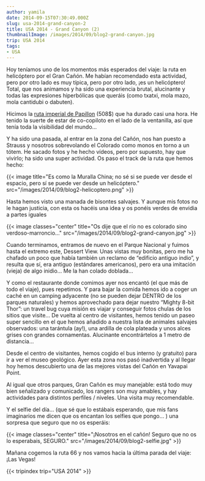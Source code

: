 ```yaml
---
author: yamila
date: 2014-09-15T07:30:49.000Z
slug: usa-2014-grand-canyon-2
title: USA 2014 - Grand Canyon (2)
thumbnailImage: /images/2014/09/blog2-grand-canyon.jpg
trip: USA 2014
tags:
- USA
---
```



Hoy teníamos uno de los momentos más esperados del viaje: la ruta en helicóptero por el Gran Cañón. Me habían recomendado esta actividad, pero por otro lado es muy típica, pero por otro lado, ¡es un helicóptero! Total, que nos animamos y ha sido una experiencia brutal, alucinante y todas las expresiones hiperbólicas que queráis (como txatxi, mola mazo, mola cantidubi o dabuten).

Hicimos la [ruta imperial de Papillon](http://es.papillon.com/grand-canyon-national-park/helicopter-air-tours/imperial-with-ecostar) (508$) que ha durado casi una hora. He tenido la suerte de estar de co-copiloto en el lado de la ventanilla, así que tenía toda la visibilidad del mundo…

Y ha sido una pasada, al entrar en la zona del Cañón, nos han puesto a Strauss y nosotros sobrevolando el Colorado como monos en torno a un tótem. He sacado fotos y he hecho vídeos, pero por supuesto, hay que vivirlo; ha sido una super actividad. Os paso el track de la ruta que hemos hecho:

{{< image title="Es como la Muralla China; no sé si se puede ver desde el espacio, pero sí se puede ver desde un helicóptero." src="/images/2014/09/blog2-helicoptero.png" >}}

Hasta hemos visto una manada de bisontes salvajes. Y aunque mis fotos no le hagan justicia, con esta os hacéis una idea y os ponéis verdes de envidia a partes iguales

{{< image classes="center" title="Os dije que el río no es colorado sino verdoso-marroncio..." src="/images/2014/09/blog2-grand-canyon.jpg" >}}

Cuando terminamos, entramos de nuevo en el Parque Nacional y fuimos hasta el extremo este, Dessert View. Unas vistas muy bonitas, pero me ha chafado un poco que había también un reclamo de “edificio antiguo indio”, y resulta que sí, era antiguo (estándares americanos), pero era una imitación (vieja) de algo inidio… Me la han colado doblada…

Y como el restaurante donde comimos ayer nos encantó (el que más de todo el viaje), pues repetimos. Y para bajar la comida hemos ido a coger un caché en un camping adyacente (no se pueden dejar DENTRO de los parques naturales) y hemos aprovechado para dejar nuestro “Mighty 8-bit Thor”: un travel bug cuya misión es viajar y conseguir fotos chulas de los sitios que visite… De vuelta al centro de visitantes, hemos tenido un paseo super sencillo en el que hemos añadido a nuestra lista de animales salvajes observados: una tarántula (ay!), una ardilla de cola plateada y unos alces grises con grandes cornamentas. Alucinante encontrártelos a 1 metro de distancia…

Desde el centro de visitantes, hemos cogido el bus interno (y gratuito) para ir a ver el museo geológico. Ayer esta zona nos pasó inadvertida y al llegar hoy hemos descubierto una de las mejores vistas del Cañón en Yavapai Point.

Al igual que otros parques, Gran Cañón es muy manejable: está todo muy bien señalizado y comunicado, los rangers son muy amables, y hay actividades para distintos perfiles / niveles. Una visita muy recomendable.

Y el selfie del día… (que sé que lo estábais esperando, que mis fans imaginarios me dicen que os encantan los selfies que pongo… ) una sorpresa que seguro que no os esperáis:

{{< image classes="center" title="¡Nosotros en el cañón! Seguro que no os lo esperabais, SEGURO." src="/images/2014/09/blog2-selfie.jpg" >}}

Mañana cogemos la ruta 66 y nos vamos hacia la última parada del viaje: ¡Las Vegas!

{{< tripindex trip="USA 2014" >}}
